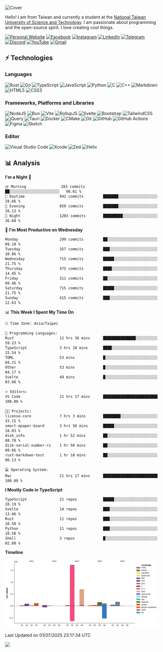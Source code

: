 <picture>
  <source media="(prefers-color-scheme: dark)" srcset="https://github.com/CRT-HAO/CRT-HAO/assets/31580253/6f53f4ab-546f-4db7-9f30-2c5b0711c0a2">
  <img alt="Cover" src="https://github.com/CRT-HAO/CRT-HAO/assets/31580253/4efdfca0-1005-43ab-8c60-07e6973a89b2">
</picture>

Hello! I am from Taiwan and currently a student at the [National Taiwan University of Science and Technology](https://www.ntust.edu.tw/). I am passionate about programming and the open-source spirit. I love creating cool things.

[![Personal Website](https://img.shields.io/badge/Personal%20Website-%23000000.svg?style=for-the-badge)](https://hayden.tw/)
[![Facebook](https://img.shields.io/badge/Facebook-%231877F2.svg?style=for-the-badge&logo=Facebook&logoColor=white)](https://www.facebook.com/CRT.HAO.CHUN/)
[![Instagram](https://img.shields.io/badge/Instagram-%23E4405F.svg?style=for-the-badge&logo=Instagram&logoColor=white)](https://www.instagram.com/crt_hao/)
[![LinkedIn](https://img.shields.io/badge/linkedin-%230077B5.svg?style=for-the-badge&logo=linkedin&logoColor=white)](https://www.linkedin.com/in/crthao/)
[![Telegram](https://img.shields.io/badge/Telegram-2CA5E0?style=for-the-badge&logo=telegram&logoColor=white)](https://t.me/CRT_HAO)
[![Discord](https://img.shields.io/badge/Discord-%235865F2.svg?style=for-the-badge&logo=discord&logoColor=white)](https://discordapp.com/users/401324674371551234)
[![YouTube](https://img.shields.io/badge/YouTube-%23FF0000.svg?style=for-the-badge&logo=YouTube&logoColor=white)](https://www.youtube.com/channel/UC-WnTCkztbitHGXnmvipUUg)
[![Gmail](https://img.shields.io/badge/Gmail-D14836?style=for-the-badge&logo=gmail&logoColor=white)](mailto:m831718@gmail.com)

## ⚡ Technologies

### Languages

![Rust](https://img.shields.io/badge/rust-%23000000.svg?style=for-the-badge&logo=rust&logoColor=white)
![Go](https://img.shields.io/badge/go-%2300ADD8.svg?style=for-the-badge&logo=go&logoColor=white)
![TypeScript](https://img.shields.io/badge/typescript-%23007ACC.svg?style=for-the-badge&logo=typescript&logoColor=white)
![JavaScript](https://img.shields.io/badge/javascript-%23323330.svg?style=for-the-badge&logo=javascript&logoColor=%23F7DF1E)
![Python](https://img.shields.io/badge/python-3670A0?style=for-the-badge&logo=python&logoColor=ffdd54)
![C](https://img.shields.io/badge/c-%2300599C.svg?style=for-the-badge&logo=c&logoColor=white)
![C++](https://img.shields.io/badge/c++-%2300599C.svg?style=for-the-badge&logo=c%2B%2B&logoColor=white)
![Markdown](https://img.shields.io/badge/markdown-%23000000.svg?style=for-the-badge&logo=markdown&logoColor=white)
![HTML5](https://img.shields.io/badge/html5-%23E34F26.svg?style=for-the-badge&logo=html5&logoColor=white)
![CSS3](https://img.shields.io/badge/css3-%231572B6.svg?style=for-the-badge&logo=css3&logoColor=white)

### Frameworks, Platforms and Libraries

![NodeJS](https://img.shields.io/badge/node.js-6DA55F?style=for-the-badge&logo=node.js&logoColor=white)
![Bun](https://img.shields.io/badge/Bun-%23000000.svg?style=for-the-badge&logo=bun&logoColor=white)
![Vite](https://img.shields.io/badge/vite-%23646CFF.svg?style=for-the-badge&logo=vite&logoColor=white)
![RollupJS](https://img.shields.io/badge/RollupJS-ef3335?style=for-the-badge&logo=rollup.js&logoColor=white)
![Svelte](https://img.shields.io/badge/svelte-%23f1413d.svg?style=for-the-badge&logo=svelte&logoColor=white)
![Bootstrap](https://img.shields.io/badge/bootstrap-%238511FA.svg?style=for-the-badge&logo=bootstrap&logoColor=white)
![TailwindCSS](https://img.shields.io/badge/tailwindcss-%2338B2AC.svg?style=for-the-badge&logo=tailwind-css&logoColor=white)
![jQuery](https://img.shields.io/badge/jquery-%230769AD.svg?style=for-the-badge&logo=jquery&logoColor=white)
![Tauri](https://img.shields.io/badge/tauri-%2324C8DB.svg?style=for-the-badge&logo=tauri&logoColor=%23FFFFFF)
![Docker](https://img.shields.io/badge/docker-%230db7ed.svg?style=for-the-badge&logo=docker&logoColor=white)
![CMake](https://img.shields.io/badge/CMake-%23008FBA.svg?style=for-the-badge&logo=cmake&logoColor=white)
![Git](https://img.shields.io/badge/git-%23F05033.svg?style=for-the-badge&logo=git&logoColor=white)
![GitHub](https://img.shields.io/badge/github-%23121011.svg?style=for-the-badge&logo=github&logoColor=white)
![GitHub Actions](https://img.shields.io/badge/github%20actions-%232671E5.svg?style=for-the-badge&logo=githubactions&logoColor=white)
![Figma](https://img.shields.io/badge/figma-%23F24E1E.svg?style=for-the-badge&logo=figma&logoColor=white)
![Sketch](https://img.shields.io/badge/Sketch-FFB387?style=for-the-badge&logo=sketch&logoColor=black)

### Editor

![Visual Studio Code](https://img.shields.io/badge/Visual%20Studio%20Code-0078d7.svg?style=for-the-badge&logo=visual-studio-code&logoColor=white)
![Xcode](https://img.shields.io/badge/Xcode-007ACC?style=for-the-badge&logo=Xcode&logoColor=white)
![Zed](https://img.shields.io/badge/Zed-F6F5F0?style=for-the-badge&logo=zed&logoColor=black)
![Helix](https://img.shields.io/badge/Helix-281733?style=for-the-badge&logo=helix&logoColor=white)

## 📊 Analysis

<!--START_SECTION:waka-->
**I'm a Night 🦉** 

```text
🌞 Morning                283 commits         ██░░░░░░░░░░░░░░░░░░░░░░░   08.61 % 
🌆 Daytime                942 commits         ███████░░░░░░░░░░░░░░░░░░   28.66 % 
🌃 Evening                859 commits         ███████░░░░░░░░░░░░░░░░░░   26.13 % 
🌙 Night                  1203 commits        █████████░░░░░░░░░░░░░░░░   36.60 % 
```
📅 **I'm Most Productive on Wednesday** 

```text
Monday                   299 commits         ██░░░░░░░░░░░░░░░░░░░░░░░   09.10 % 
Tuesday                  357 commits         ███░░░░░░░░░░░░░░░░░░░░░░   10.86 % 
Wednesday                715 commits         █████░░░░░░░░░░░░░░░░░░░░   21.75 % 
Thursday                 475 commits         ████░░░░░░░░░░░░░░░░░░░░░   14.45 % 
Friday                   311 commits         ██░░░░░░░░░░░░░░░░░░░░░░░   09.46 % 
Saturday                 715 commits         █████░░░░░░░░░░░░░░░░░░░░   21.75 % 
Sunday                   415 commits         ███░░░░░░░░░░░░░░░░░░░░░░   12.63 % 
```


📊 **This Week I Spent My Time On** 

```text
🕑︎ Time Zone: Asia/Taipei

💬 Programming Languages: 
Rust                     12 hrs 36 mins      ███████████████░░░░░░░░░░   59.23 % 
TypeScript               3 hrs 18 mins       ████░░░░░░░░░░░░░░░░░░░░░   15.54 % 
TOML                     53 mins             █░░░░░░░░░░░░░░░░░░░░░░░░   04.21 % 
Other                    53 mins             █░░░░░░░░░░░░░░░░░░░░░░░░   04.17 % 
Svelte                   49 mins             █░░░░░░░░░░░░░░░░░░░░░░░░   03.88 % 

🔥 Editors: 
VS Code                  21 hrs 17 mins      █████████████████████████   100.00 % 

🐱‍💻 Projects: 
license-core             7 hrs 3 mins        ████████░░░░░░░░░░░░░░░░░   33.15 % 
smart-epaper-board       3 hrs 50 mins       █████░░░░░░░░░░░░░░░░░░░░   18.03 % 
disk_info                1 hr 52 mins        ██░░░░░░░░░░░░░░░░░░░░░░░   08.78 % 
disk-serial-number-rs    1 hr 50 mins        ██░░░░░░░░░░░░░░░░░░░░░░░   08.66 % 
rust-markdown-test       1 hr 18 mins        ██░░░░░░░░░░░░░░░░░░░░░░░   06.13 % 

💻 Operating System: 
Mac                      21 hrs 17 mins      █████████████████████████   100.00 % 
```

**I Mostly Code in TypeScript** 

```text
TypeScript               21 repos            █████░░░░░░░░░░░░░░░░░░░░   20.19 % 
Svelte                   14 repos            ███░░░░░░░░░░░░░░░░░░░░░░   13.46 % 
Rust                     11 repos            ███░░░░░░░░░░░░░░░░░░░░░░   10.58 % 
Python                   11 repos            ███░░░░░░░░░░░░░░░░░░░░░░   10.58 % 
Shell                    3 repos             █░░░░░░░░░░░░░░░░░░░░░░░░   02.88 % 
```



**Timeline**

![Lines of Code chart](https://raw.githubusercontent.com/hayd1n/hayd1n/main/assets/bar_graph.png)


 Last Updated on 01/07/2025 23:17:34 UTC
<!--END_SECTION:waka-->

![](https://komarev.com/ghpvc/?username=CRT-HAO&style=flat-square)
